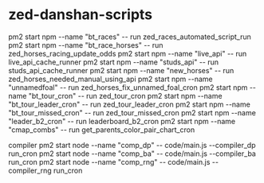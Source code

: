 # zed-danshan-scripts

pm2 start npm  --name "bt_races" -- run zed_races_automated_script_run
pm2 start npm  --name "bt_race_horses" -- run zed_horses_racing_update_odds
pm2 start npm  --name "live_api" -- run live_api_cache_runner
pm2 start npm  --name "studs_api" -- run studs_api_cache_runner
pm2 start npm  --name "new_horses" -- run zed_horses_needed_manual_using_api
pm2 start npm  --name "unnamedfoal" -- run zed_horses_fix_unnamed_foal_cron
pm2 start npm  --name "bt_tour_cron" -- run zed_tour_cron
pm2 start npm  --name "bt_tour_leader_cron" -- run zed_tour_leader_cron
pm2 start npm  --name "bt_tour_missed_cron" -- run zed_tour_missed_cron
pm2 start npm --name "leader_b2_cron" -- run leaderboard_b2_cron
pm2 start npm --name "cmap_combs" -- run get_parents_color_pair_chart_cron

compiler
pm2 start node --name "comp_dp" -- code/main.js --compiler_dp run_cron
pm2 start node --name "comp_ba" -- code/main.js --compiler_ba run_cron
pm2 start node --name "comp_rng" -- code/main.js --compiler_rng run_cron